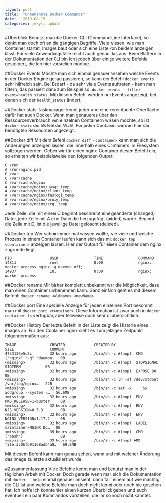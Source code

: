```yaml
---
layout: post
title:  "Unbekannte Docker Commands"
date:   2019-08-15
categories: jekyll update
---
```

#Überblick
Benutzt man die Docker-CLI (Command Line Interface), so denkt man doch oft an die gängigen Begriffe. Viele wissen, wie man Container startet, Images baut oder sich eine Liste von beidem anzeigen lässt. Für viele Anwendungsfälle reicht auch genau das aus. Beim Blättern in der Dokumentation der CLI bin ich jedoch über einige weitere Befehle gestolpert, die ich hier vorstellen möchte.

##Docker Events
Möchte man sich einmal genauer ansehen welche Events in der Docker Engine genau passieren, so kann der Befehl `docker events` sehr hilfreich sein. Bei Bedarf - da sehr viele Events auftreten - kann man filtern, das passiert dann zum Beispiel so: `docker events --filter event=health_status`. Mit diesem Befehl werden nur Events angezeigt, bei denen sich der `health_status` ändert.

##Docker stats
Taskmanager kennt jeder und eine vereinfachte Oberfläche dafür hat auch Docker. Wenn man genaueres über den Ressourcenverbrauch von einzelnen Containern wissen möchte, so ist `docker stats` der Befehl der Wahl. Für jeden Container werden hier die benötigten Ressourcen angezeigt.

##Docker diff
Mit dem Befehl `docker diff <container>` kann man sich die Änderungen anzeigen lassen, die innerhalb eines Containers im Filesystem vollzogen werden. Geben wir für einen nginx-Container diesen Befehl ein, so erhalten wir beispielsweise den folgenden Output:
```
C /run
A /run/nginx.pid
C /var
C /var/cache
C /var/cache/nginx
A /var/cache/nginx/uwsgi_temp
A /var/cache/nginx/client_temp
A /var/cache/nginx/fastcgi_temp
A /var/cache/nginx/proxy_temp
A /var/cache/nginx/scgi_temp
```
Jede Zeile, die mit einem C beginnt beschreibt eine geänderte (changed) Datei, jede Zeile mit A eine Datei die hinzugefügt (added) wurde. Beginnt die Zeile mit D, ist die jeweilige Datei gelöscht (deleted).

##Docker top
Wer schon immer mal wissen wollte, wie viele und welche Prozess in einem Container laufen kann sich das mit `docker top <container>` anzeigen lassen. Hier der Output für einen Container dem nginx zugrunde liegt.
```
PID                 USER                TIME                COMMAND
14811               root                0:00                nginx: master process nginx -g daemon off;
14937               101                 0:00                nginx: worker process
```

##Docker rename
Mir bisher komplett unbekannt war die Möglichkeit, dass man einen Container umbenennen kann. Ganz einfach geht es mit diesem Befehl: `docker rename <oldName> <newName>`

##Docker port
Eine spezielle Anzeige für jeden einzelnen Port bekommt man mit `docker port <container>`. Diese Information ist zwar auch in `docker container ls` verfügbar, aber teilweise doch sehr unübersichtlich.

##Docker History
Der letzte Befehl in der Liste zeigt die Historie eines images an. Für den Container nginx sieht es zum jetzigen Zeitpunkt folgendermaßen aus:
```
IMAGE               CREATED             CREATED BY                                      SIZE                COMMENT
4733136e5c3c        32 hours ago        /bin/sh -c #(nop)  CMD ["nginx" "-g" "daemon…   0B                  
<missing>           32 hours ago        /bin/sh -c #(nop)  STOPSIGNAL SIGTERM           0B                  
<missing>           32 hours ago        /bin/sh -c #(nop)  EXPOSE 80                    0B                  
<missing>           32 hours ago        /bin/sh -c ln -sf /dev/stdout /var/log/nginx…   22B                 
<missing>           32 hours ago        /bin/sh -c set -x     && addgroup --system -…   56.6MB              
<missing>           32 hours ago        /bin/sh -c #(nop)  ENV PKG_RELEASE=1~buster     0B                  
<missing>           32 hours ago        /bin/sh -c #(nop)  ENV NJS_VERSION=0.3.3        0B                  
<missing>           32 hours ago        /bin/sh -c #(nop)  ENV NGINX_VERSION=1.17.2     0B                  
<missing>           32 hours ago        /bin/sh -c #(nop)  LABEL maintainer=NGINX Do…   0B                  
<missing>           39 hours ago        /bin/sh -c #(nop)  CMD ["bash"]                 0B                  
<missing>           39 hours ago        /bin/sh -c #(nop) ADD file:330bfb91168adb4a9…   69.2MB   
```
Mit diesem Befehl kann man genau sehen, wann und mit welcher Änderung das image zuletzte aktualisiert wurde.

#Zusammenfassung
Viele Befehle kennt man und benutzt man in der täglichen Arbeit mit Docker. Doch gerade wenn man sich die Dokumentation mit `docker --help` einmal genauer ansieht, dann fällt einem auf wie mächtig die CLI ist und welche Befehle man doch nicht kennt oder noch nie gesehen hat. Ich hoffe ich konnte hier einen kurzen Überblick geben und euch eventuell ein paar Kommandos vorstellen, die ihr so noch nicht kanntet.